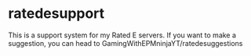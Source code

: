 # ratedesupport
This is a support system for my Rated E servers. If you want to make a suggestion, you can head to GamingWithEPMninjaYT/ratedesuggestions
